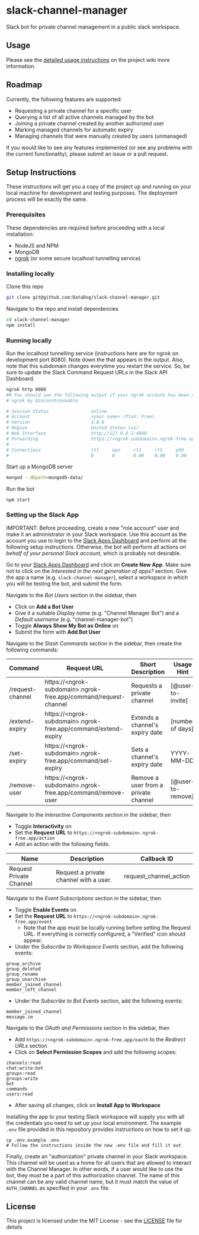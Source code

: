 # slack-channel-manager

Slack bot for private channel management in a public slack workspace.

## Usage

Please see the [detailed usage instructions][1] on the project wiki more information.

## Roadmap

Currently, the following features are supported:
- Requesting a private channel for a specific user
- Querying a list of all active channels managed by the bot
- Joining a private channel created by another authorized user
- Marking managed channels for automatic expiry
- Managing channels that were manually created by users (unmanaged)

If you would like to see any features implemented (or see any problems with the current functionality), please submit an issue or a pull request.

## Setup Instructions

These instructions will get you a copy of the project up and running on your local machine for development and testing purposes. The deployment process will be exactly the same.

### Prerequisites

These dependencies are required before proceeding with a local installation:
- NodeJS and NPM
- MongoDB
- [ngrok][2] (or some secure localhost tunnelling service)

### Installing locally

Clone this repo

```sh
git clone git@github.com:DataDog/slack-channel-manager.git
```

Navigate to the repo and install dependencies

```sh
cd slack-channel-manager
npm install
```

### Running locally

Run the localhost tunnelling service (instructions here are for ngrok on development port 8080).
Note down the <ngrok-subdomain> that appears in the output. Also, note that this subdomain changes everytime you restart the service. So, be sure to update the Slack Command Request URLs in the Slack API Dashboard.

```sh
ngrok http 8080
## You should see the following output if your ngrok account has been setup correctly
# ngrok by @inconshreveable

# Session Status                online
# Account                       <your name> (Plan: Free)
# Version                       3.8.0
# Region                        United States (us)
# Web Interface                 http://127.0.0.1:4040
# Forwarding                    https://<ngrok-subdomain>.ngrok-free.app -> localhost:8080
#
# Connections                   ttl     opn     rt1     rt5     p50     p90
#                               0       0       0.00    0.00    0.00    0.00
```

Start up a MongoDB server

```sh
mongod --dbpath=mongodb-data/
```

Run the bot

```
npm start
```

### Setting up the Slack App

IMPORTANT: Before proceeding, create a new "role account" user and make it an administrator in your Slack workspace. Use this account as the account you use to login to the [Slack Apps Dashboard][3] and perform all the following setup instructions. Otherwise, the bot will perform all actions _on behalf of your personal Slack account_, which is probably not desirable.

Go to your [Slack Apps Dashboard][3] and click on **Create New App**. Make sure not to click on the _Interested in the next generation of apps?_ section. Give the app a name (e.g. `slack-channel-manager`), select a workspace in which you will be testing the bot, and submit the form.

Navigate to the _Bot Users_ section in the sidebar, then
- Click on **Add a Bot User**
- Give it a suitable _Display name_ (e.g. "Channel Manager Bot") and a _Default username_ (e.g. "channel-manager-bot")
- Toggle **Always Show My Bot as Online** on
- Submit the form with **Add Bot User**

Navigate to the _Slash Commands_ section in the sidebar, then create the following commands:

| Command | Request URL | Short Description | Usage Hint | Escape |
| --- | --- | --- | --- | --- |
| /request-channel | https://\<ngrok-subdomain>.ngrok-free.app/command/request-channel | Requests a private channel | [@user-to-invite] | ✓ |
| /extend-expiry | https://\<ngrok-subdomain>.ngrok-free.app/command/extend-expiry | Extends a channel's expiry date | [number of days] | |
| /set-expiry | https://\<ngrok-subdomain>.ngrok-free.app/command/set-expiry | Sets a channel's expiry date | YYYY-MM-DD | |
| /remove-user | https://\<ngrok-subdomain>.ngrok-free.app/command/remove-user | Remove a user from a private channel | [@user-to-remove] | ✓ |

Navigate to the _Interactive Components_ section in the sidebar, then
- Toggle **Interactivity** on
- Set the **Request URL** to `https://<ngrok-subdomain>.ngrok-free.app/action`
- Add an action with the following fields:

| Name | Description | Callback ID |
| --- | --- | --- |
| Request Private Channel | Request a private channel with a user. | request_channel_action |

Navigate to the _Event Subscriptions_ section in the sidebar, then
- Toggle **Enable Events** on
- Set the **Request URL** to `https://<ngrok-subdomain>.ngrok-free.app/event`
    - Note that the app must be locally running before setting the Request URL. If everything is correctly configured, a "Verified" icon should appear.
- Under the _Subscribe to Workspace Events_ section, add the following events:

```
group_archive
group_deleted
group_rename
group_unarchive
member_joined_channel
member_left_channel
```

- Under the _Subscribe to Bot Events_ section, add the following events:

```
member_joined_channel
message.im
```

Navigate to the _OAuth and Permissions_ section in the sidebar, then
- Add `https://<ngrok-subdomain>.ngrok-free.app/oauth` to the _Redirect URLs_ section
- Click on **Select Permission Scopes** and add the following scopes:

```
channels:read
chat:write:bot
groups:read
groups:write
bot
commands
users:read
```

- After saving all changes, click on **Install App to Workspace**

Installing the app to your testing Slack workspace will supply you with all the credentials you need to set up your local environment. The example `.env` file provided in this repository provides instructions on how to set it up.

```
cp .env.example .env
# Follow the instructions inside the new .env file and fill it out
```

Finally, create an "authorization" private channel in your Slack workspace. This channel will be used as a home for all users that are allowed to interact with the Channel Manager. In other words, if a user would like to use the bot, they must be a part of this authorization channel. The name of this channel can be any valid channel name, but it must match the value of `AUTH_CHANNEL` as specified in your `.env` file.

## License

This project is licensed under the MIT License - see the [LICENSE](LICENSE) file for details

[1]: https://github.com/DataDog/slack-channel-manager/wiki/Usage-Instructions
[2]: https://ngrok.com/
[3]: https://api.slack.com/apps/
